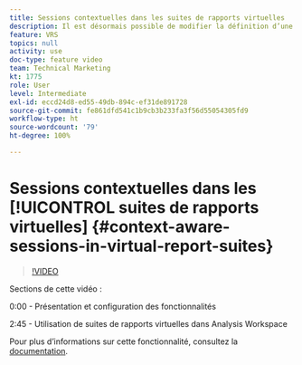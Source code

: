 ```yaml
---
title: Sessions contextuelles dans les suites de rapports virtuelles
description: Il est désormais possible de modifier la définition d’une visite dans Adobe Analytics de manière non destructive à l’aide d’une suite de rapports virtuelle. Voici comment procéder et les différentes options qui s’offrent à vous.
feature: VRS
topics: null
activity: use
doc-type: feature video
team: Technical Marketing
kt: 1775
role: User
level: Intermediate
exl-id: eccd24d8-ed55-49db-894c-ef31de891728
source-git-commit: fe861dfd541c1b9cb3b233fa3f56d55054305fd9
workflow-type: ht
source-wordcount: '79'
ht-degree: 100%

---
```


# Sessions contextuelles dans les [!UICONTROL suites de rapports virtuelles] {#context-aware-sessions-in-virtual-report-suites}

>[!VIDEO](https://video.tv.adobe.com/v/23545/?quality=12)

Sections de cette vidéo :

0:00 - Présentation et configuration des fonctionnalités

2:45 - Utilisation de suites de rapports virtuelles dans Analysis Workspace

Pour plus dʼinformations sur cette fonctionnalité, consultez la [documentation](https://experienceleague.adobe.com/docs/analytics/components/virtual-report-suites/vrs-mobile-visit-processing.html?lang=fr).
